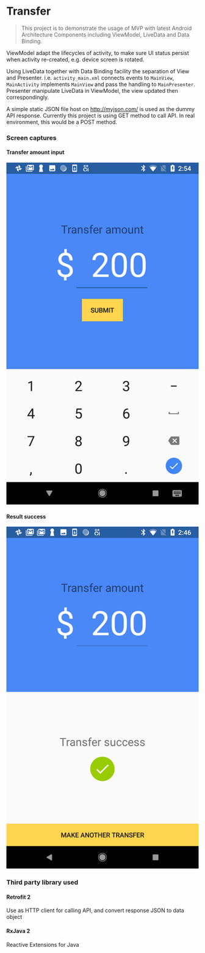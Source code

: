 # Transfer

> This project is to demonstrate the usage of MVP with latest Android Architecture Components including ViewModel, LiveData and Data Binding.

ViewModel adapt the lifecycles of activity, to make sure UI status persist when activity re-created, e.g. device screen is rotated.

Using LiveData together with Data Binding facility the separation of View and Presenter. i.e. `activity_main.xml` connects events to `MainView`, `MainActivity` implements `MainView` and pass the handling to `MainPresenter`. Presenter manipulate LiveData in ViewModel, the view updated then correspondingly.

A simple static JSON file host on http://myjson.com/ is used as the dummy API response. Currently this project is using GET method to call API. In real environment, this would be a POST method.

### Screen captures

#### Transfer amount input
![](./resources/amount_input.png)

#### Result success
![](./resources/transfer_result.png)

### Third party library used

#### Retrofit 2
Use as HTTP client for calling API, and convert response JSON to data object

#### RxJava 2
Reactive Extensions for Java
